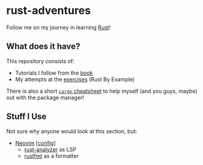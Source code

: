 # rust-adventures

Follow me on my journey in learning [Rust](https://www.rust-lang.org/learn)!

## What does it have?

This repository consists of:

- Tutorials I follow from the [book](https://doc.rust-lang.org/book)
- My attempts at the [exercises](https://doc.rust-lang.org/stable/rust-by-example) (Rust By Example)

There is also a short [`cargo` cheatsheet](https://github.com/g-e-o-m-e-t-r-i-c/rust-adventures/blob/master/cargo-help.md) to help myself (and you guys, maybe) out with the package manager!

## Stuff I Use

Not sure why anyone would look at this section, but:

- [Neovim](http://neovim.io/) [[config](https://github.com/g-e-o-m-e-t-r-i-c/dotfiles/tree/master/.config/nvim)]
  - [rust-analyzer](https://github.com/rust-analyzer/rust-analyzer) as LSP
  - [rustfmt](https://github.com/rust-analyzer/rust-analyzer) as a formatter
